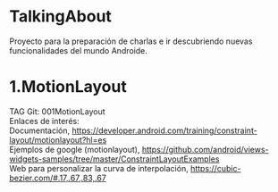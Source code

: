 # TalkingAbout
Proyecto para la preparación de charlas e ir descubriendo nuevas funcionalidades del mundo Androide.

# 1.MotionLayout
TAG Git:  001MotionLayout<br/>
Enlaces de interés:<br/>
Documentación, https://developer.android.com/training/constraint-layout/motionlayout?hl=es<br/>
Ejemplos de google (motionlayout), https://github.com/android/views-widgets-samples/tree/master/ConstraintLayoutExamples<br/>
Web para personalizar la curva de interpolación, https://cubic-bezier.com/#.17,.67,.83,.67<br/>